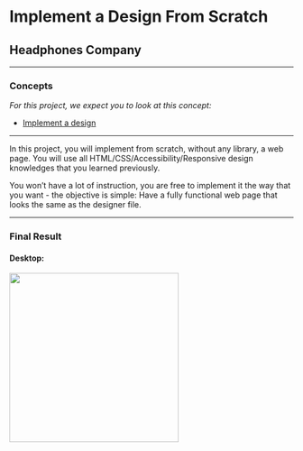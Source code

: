 # Implement a Design From Scratch
## Headphones Company
---
### Concepts
*For this project, we expect you to look at this concept:*
* [Implement a design](https://intranet.hbtn.io/concepts/963)

---

In this project, you will implement from scratch, without any library, a web page. You will use all HTML/CSS/Accessibility/Responsive design knowledges that you learned previously.

You won’t have a lot of instruction, you are free to implement it the way that you want - the objective is simple: Have a fully functional web page that looks the same as the designer file.

---

### Final Result
#### Desktop:
<img src="images/headphones_desktop.png" width="300">
